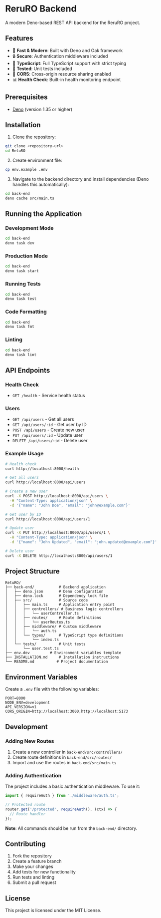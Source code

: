 # ReruRO Backend

A modern Deno-based REST API backend for the ReruRO project.

## Features

- 🚀 **Fast & Modern**: Built with Deno and Oak framework
- 🔒 **Secure**: Authentication middleware included
- 📝 **TypeScript**: Full TypeScript support with strict typing
- 🧪 **Tested**: Unit tests included
- 🔄 **CORS**: Cross-origin resource sharing enabled
- 📊 **Health Check**: Built-in health monitoring endpoint

## Prerequisites

- [Deno](https://deno.land/) (version 1.35 or higher)

## Installation

1. Clone the repository:
```bash
git clone <repository-url>
cd RetuRO
```

2. Create environment file:
```bash
cp env.example .env
```

3. Navigate to the backend directory and install dependencies (Deno handles this automatically):
```bash
cd back-end
deno cache src/main.ts
```

## Running the Application

### Development Mode
```bash
cd back-end
deno task dev
```

### Production Mode
```bash
cd back-end
deno task start
```

### Running Tests
```bash
cd back-end
deno task test
```

### Code Formatting
```bash
cd back-end
deno task fmt
```

### Linting
```bash
cd back-end
deno task lint
```

## API Endpoints

### Health Check
- `GET /health` - Service health status

### Users
- `GET /api/users` - Get all users
- `GET /api/users/:id` - Get user by ID
- `POST /api/users` - Create new user
- `PUT /api/users/:id` - Update user
- `DELETE /api/users/:id` - Delete user

### Example Usage

```bash
# Health check
curl http://localhost:8000/health

# Get all users
curl http://localhost:8000/api/users

# Create a new user
curl -X POST http://localhost:8000/api/users \
  -H "Content-Type: application/json" \
  -d '{"name": "John Doe", "email": "john@example.com"}'

# Get user by ID
curl http://localhost:8000/api/users/1

# Update user
curl -X PUT http://localhost:8000/api/users/1 \
  -H "Content-Type: application/json" \
  -d '{"name": "John Updated", "email": "john.updated@example.com"}'

# Delete user
curl -X DELETE http://localhost:8000/api/users/1
```

## Project Structure

```
RetuRO/
├── back-end/           # Backend application
│   ├── deno.json       # Deno configuration
│   ├── deno.lock       # Dependency lock file
│   ├── src/            # Source code
│   │   ├── main.ts     # Application entry point
│   │   ├── controllers/ # Business logic controllers
│   │   │   └── userController.ts
│   │   ├── routes/     # Route definitions
│   │   │   └── userRoutes.ts
│   │   ├── middleware/ # Custom middleware
│   │   │   └── auth.ts
│   │   └── types/      # TypeScript type definitions
│   │       └── index.ts
│   └── tests/          # Unit tests
│       └── user.test.ts
├── env.dev         # Environment variables template
├── INSTALLATION.md     # Installation instructions
└── README.md          # Project documentation
```

## Environment Variables

Create a `.env` file with the following variables:

```env
PORT=8000
NODE_ENV=development
API_VERSION=v1
CORS_ORIGIN=http://localhost:3000,http://localhost:5173
```

## Development

### Adding New Routes

1. Create a new controller in `back-end/src/controllers/`
2. Create route definitions in `back-end/src/routes/`
3. Import and use the routes in `back-end/src/main.ts`

### Adding Authentication

The project includes a basic authentication middleware. To use it:

```typescript
import { requireAuth } from './middleware/auth.ts';

// Protected route
router.get('/protected', requireAuth(), (ctx) => {
  // Route handler
});
```

**Note**: All commands should be run from the `back-end/` directory.

## Contributing

1. Fork the repository
2. Create a feature branch
3. Make your changes
4. Add tests for new functionality
5. Run tests and linting
6. Submit a pull request

## License

This project is licensed under the MIT License.